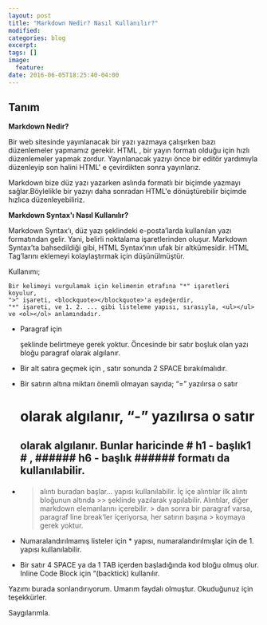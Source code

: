 ```yaml
---
layout: post
title: "Markdown Nedir? Nasıl Kullanılır?"
modified:
categories: blog
excerpt:
tags: []
image:
  feature:
date: 2016-06-05T18:25:40-04:00
---
```


## Tanım

**Markdown Nedir?**

Bir web sitesinde yayınlanacak bir yazı yazmaya çalışırken bazı düzenlemeler yapmamız gerekir. HTML , bir yayın formatı olduğu için hızlı düzenlemeler yapmak zordur.
Yayınlanacak yazıyı önce bir editör yardımıyla düzenleyip son halini HTML' e çevirdikten sonra yayınlarız.

Markdown bize düz yazı yazarken aslında formatlı bir biçimde yazmayı sağlar.Böylelikle bir yazıyı daha sonradan HTML'e dönüştürebilir biçimde hızlıca düzenleyebiliriz.


**Markdown Syntax'ı Nasıl Kullanılır?**

Markdown Syntax‘ı, düz yazı şeklindeki e-posta’larda kullanılan yazı formatından gelir. Yani, belirli noktalama işaretlerinden oluşur. Markdown Syntax’ta bahsedildiği gibi, HTML Syntax’ının ufak bir altkümesidir. HTML Tag’larını eklemeyi kolaylaştırmak için düşünülmüştür.

Kullanımı;

~~~
Bir kelimeyi vurgulamak için kelimenin etrafına "*" işaretleri koyulur, 
">" işareti, <blockquote></blockquote>'a eşdeğerdir, 
"*" işareti, ve 1. 2. ... gibi listeleme yapısı, sırasıyla, <ul></ul> ve <ol></ol> anlamındadır. 
~~~

* Paragraf için <p></p> şeklinde belirtmeye gerek yoktur. Öncesinde bir satır boşluk olan yazı bloğu paragraf olarak algılanır.

* Bir alt satıra geçmek için , satır sonunda 2 SPACE bırakılmalıdır.

* Bir satırın altına miktarı önemli olmayan sayıda; “=” yazılırsa o satır <h1> olarak algılanır, “-” yazılırsa o satır <h2> olarak algılanır. Bunlar haricinde # h1 - başlık1 # , ###### h6 - başlık ###### formatı da kullanılabilir.

* > alıntı buradan başlar... yapısı kullanılabilir. İç içe alıntılar ilk alıntı bloğunun altında >> şeklinde yazılarak yapılabilir. Alıntılar, diğer markdown elemanlarını içerebilir. > dan sonra bir paragraf varsa, paragraf line break‘ler içeriyorsa, her satırın başına > koymaya gerek yoktur.

* Numaralandırılmamış listeler için * yapısı, numaralandırılmışlar için de 1. yapısı kullanılabilir.

* Bir satır 4 SPACE ya da 1 TAB içerden başladığında kod bloğu olmuş olur. Inline Code Block için “(backtick) kullanılır.

Yazımı burada sonlandırıyorum. Umarım faydalı olmuştur. Okuduğunuz için teşekkürler. 

Saygılarımla.
